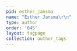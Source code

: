 ```yaml
---
pid: esther_jansma
name: "Esther Jansma\r\n"
type: author
order: '045'
layout: tagpage
collection: author_tags
---
```

